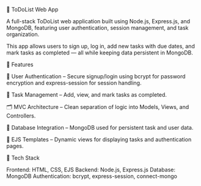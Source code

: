 📝 ToDoList Web App

A full-stack ToDoList web application built using Node.js, Express.js, and MongoDB, featuring user authentication, session management, and task organization.

This app allows users to sign up, log in, add new tasks with due dates, and mark tasks as completed — all while keeping data persistent in MongoDB.

🚀 Features

🔐 User Authentication – Secure signup/login using bcrypt for password encryption and express-session for session handling.

🧠 Task Management – Add, view, and mark tasks as completed.

🗂️ MVC Architecture – Clean separation of logic into Models, Views, and Controllers.

💾 Database Integration – MongoDB used for persistent task and user data.

🎨 EJS Templates – Dynamic views for displaying tasks and authentication pages.

🧩 Tech Stack

Frontend: HTML, CSS, EJS
Backend: Node.js, Express.js
Database: MongoDB
Authentication: bcrypt, express-session, connect-mongo